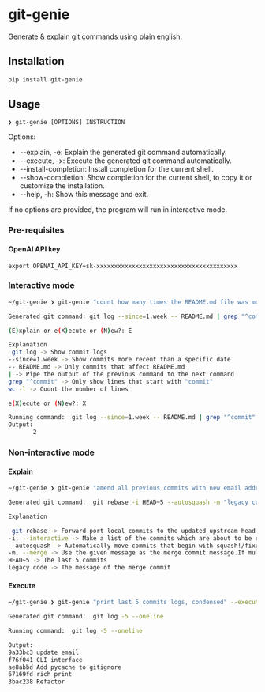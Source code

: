 # git-genie

Generate & explain git commands using plain english.

## Installation

```bash
pip install git-genie
```

## Usage

`❯ git-genie [OPTIONS] INSTRUCTION`

Options:
 - --explain, -e: Explain the generated git command automatically.
 - --execute, -x: Execute the generated git command automatically.
 - --install-completion: Install completion for the current shell.
 - --show-completion: Show completion for the current shell, to copy it or customize the installation.
 - --help, -h: Show this message and exit.

If no options are provided, the program will run in interactive mode.

### Pre-requisites

#### OpenAI API key

```shell
export OPENAI_API_KEY=sk-xxxxxxxxxxxxxxxxxxxxxxxxxxxxxxxxxxxxxxxx
```

### Interactive mode

```bash
~/git-genie ❯ git-genie "count how many times the README.md file was modified in the last week"

Generated git command: git log --since=1.week -- README.md | grep "^commit" | wc -l

(E)xplain or e(X)ecute or (N)ew?: E

Explanation
 git log -> Show commit logs
--since=1.week -> Show commits more recent than a specific date
-- README.md -> Only commits that affect README.md
| -> Pipe the output of the previous command to the next command
grep "^commit" -> Only show lines that start with "commit"
wc -l -> Count the number of lines

e(X)ecute or (N)ew?: X

Running command:  git log --since=1.week -- README.md | grep "^commit" | wc -l
Output:
       2
```

### Non-interactive mode

#### Explain

```bash
~/git-genie ❯ git-genie "amend all previous commits with new email address" --explain

Generated git command:  git rebase -i HEAD~5 --autosquash -m "legacy code"

Explanation

 git rebase -> Forward-port local commits to the updated upstream head
-i, --interactive -> Make a list of the commits which are about to be rebased.Let the user edit that list before rebasing.
--autosquash -> Automatically move commits that begin with squash!/fixup! to the beginningof the todo list.
-m, --merge -> Use the given message as the merge commit message.If multiple -m options are given, their values are concatenated as separate paragraphs.
HEAD~5 -> The last 5 commits
legacy code -> The message of the merge commit
```

#### Execute

```bash
~/git-genie ❯ git-genie "print last 5 commits logs, condensed" --execute

Generated git command:  git log -5 --oneline

Running command:  git log -5 --oneline

Output:
9a33bc3 update email
f76f041 CLI interface
ae8abbd Add pycache to gitignore
67169fd rich print
3bac238 Refactor
```
